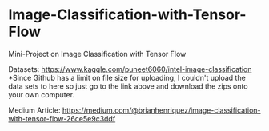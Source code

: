 # Image-Classification-with-Tensor-Flow
Mini-Project on Image Classification with Tensor Flow

Datasets: https://www.kaggle.com/puneet6060/intel-image-classification
*Since Github has a limit on file size for uploading, I couldn't upload the data sets to here so just go to the link above and download the zips onto your own computer. 

Medium Article: https://medium.com/@brianhenriquez/image-classification-with-tensor-flow-26ce5e9c3ddf



